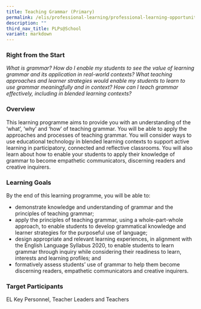 ```yaml
---
title: Teaching Grammar (Primary)
permalink: /elis/professional-learning/professional-learning-opportunities/teaching-grammar/
description: ""
third_nav_title: PLPs@School
variant: markdown
---
```

### Right from the Start

<em>What is grammar? How do I enable my students to see the value of learning grammar and its application in real-world contexts? What teaching approaches and learner strategies would enable my students to learn to use grammar meaningfully and in context? How can I teach grammar effectively, including in blended learning contexts?</em>

### Overview

This learning programme aims to provide you with an understanding of the ‘what’, ‘why’ and ‘how’ of teaching grammar. You will be able to apply the approaches and processes of teaching grammar. You will consider ways to use educational technology in blended learning contexts to support active learning in participatory, connected and reflective classrooms. You will also learn about how to enable your students to apply their knowledge of grammar to become empathetic communicators, discerning readers and creative inquirers.

### Learning Goals

By the end of this learning programme, you will be able to:

*   demonstrate knowledge and understanding of grammar and the principles of teaching grammar;
*   apply the principles of teaching grammar, using a whole-part-whole approach, to enable students to develop grammatical knowledge and learner strategies for the purposeful use of language;
*   design appropriate and relevant learning experiences, in alignment with the English Language Syllabus 2020, to enable students to learn grammar through inquiry while considering their readiness to learn, interests and learning profiles; and
*   formatively assess students’ use of grammar to help them become discerning readers, empathetic communicators and creative inquirers.

### Target Participants

EL Key Personnel, Teacher Leaders and Teachers